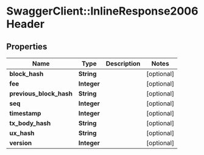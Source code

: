 # SwaggerClient::InlineResponse2006Header

## Properties
Name | Type | Description | Notes
------------ | ------------- | ------------- | -------------
**block_hash** | **String** |  | [optional] 
**fee** | **Integer** |  | [optional] 
**previous_block_hash** | **String** |  | [optional] 
**seq** | **Integer** |  | [optional] 
**timestamp** | **Integer** |  | [optional] 
**tx_body_hash** | **String** |  | [optional] 
**ux_hash** | **String** |  | [optional] 
**version** | **Integer** |  | [optional] 


